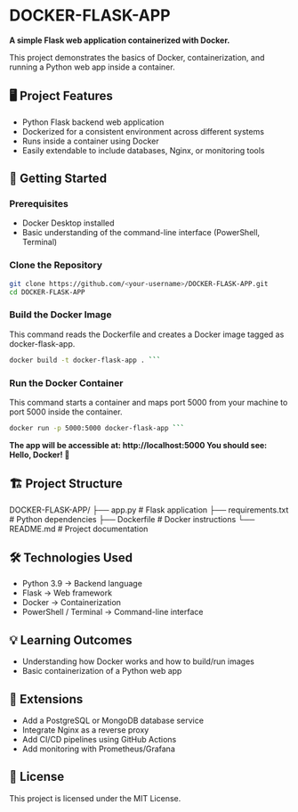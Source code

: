 # DOCKER-FLASK-APP
**A simple Flask web application containerized with Docker.**

This project demonstrates the basics of Docker, containerization, and running a Python web app inside a container.

## 🖥️ Project Features
- Python Flask backend web application
- Dockerized for a consistent environment across different systems
- Runs inside a container using Docker
- Easily extendable to include databases, Nginx, or monitoring tools

## 🚀 Getting Started
### Prerequisites
- Docker Desktop installed
- Basic understanding of the command-line interface (PowerShell, Terminal)

### Clone the Repository
```bash
git clone https://github.com/<your-username>/DOCKER-FLASK-APP.git
cd DOCKER-FLASK-APP
```
### Build the Docker Image
This command reads the Dockerfile and creates a Docker image tagged as docker-flask-app.
```bash
docker build -t docker-flask-app . ```
```
### Run the Docker Container
This command starts a container and maps port 5000 from your machine to port 5000 inside the container.
```bash
docker run -p 5000:5000 docker-flask-app ```
```
**The app will be accessible at: http://localhost:5000
You should see: Hello, Docker! 🚀**

## 🏗️ Project Structure
DOCKER-FLASK-APP/
├── app.py          # Flask application
├── requirements.txt # Python dependencies
├── Dockerfile      # Docker instructions
└── README.md       # Project documentation

## 🛠️ Technologies Used
- Python 3.9 → Backend language
- Flask → Web framework
- Docker → Containerization
- PowerShell / Terminal → Command-line interface

## 💡 Learning Outcomes
- Understanding how Docker works and how to build/run images
- Basic containerization of a Python web app

## 📌 Extensions
- Add a PostgreSQL or MongoDB database service
- Integrate Nginx as a reverse proxy
- Add CI/CD pipelines using GitHub Actions
- Add monitoring with Prometheus/Grafana

## 📄 License
This project is licensed under the MIT License.
